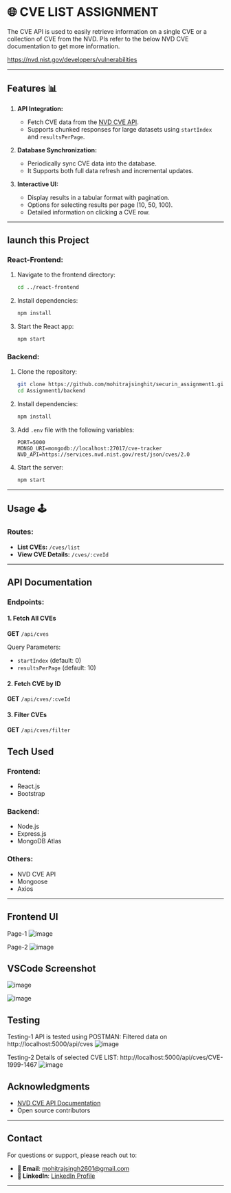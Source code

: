 # 🌐 CVE LIST ASSIGNMENT

The CVE API is used to easily retrieve information on a single CVE or a collection of
 CVE from the NVD. Pls refer to the below NVD CVE documentation to get more
 information.

 https://nvd.nist.gov/developers/vulnerabilities


---

## Features 📊

1. **API Integration:**
   - Fetch CVE data from the [NVD CVE API](https://services.nvd.nist.gov/rest/json/cves/2.0).
   - Supports chunked responses for large datasets using `startIndex` and `resultsPerPage`.

2. **Database Synchronization:**
   - Periodically sync CVE data into the database.
   - It Supports both full data refresh and incremental updates.

3. **Interactive UI:**
   - Display results in a tabular format with pagination.
   - Options for selecting results per page (10, 50, 100).
   - Detailed information on clicking a CVE row.
---

## launch this Project

### React-Frontend:
1. Navigate to the frontend directory:
   ```bash
   cd ../react-frontend
   ```
2. Install dependencies:
   ```bash
   npm install
   ```
3. Start the React app:
   ```bash
   npm start
   ```

### Backend:
1. Clone the repository:
   ```bash
   git clone https://github.com/mohitrajsinghit/securin_assignment1.git
   cd Assignment1/backend
   ```
2. Install dependencies:
   ```bash
   npm install
   ```
3. Add `.env` file with the following variables:
   ```env
   PORT=5000
   MONGO_URI=mongodb://localhost:27017/cve-tracker
   NVD_API=https://services.nvd.nist.gov/rest/json/cves/2.0
   ```
4. Start the server:
   ```bash
   npm start
   ```

---

## Usage 🕹

### Routes:
- **List CVEs:** `/cves/list`
- **View CVE Details:** `/cves/:cveId`

---

## API Documentation 

### Endpoints:

#### 1. Fetch All CVEs
**GET** `/api/cves`

Query Parameters:
- `startIndex` (default: 0)
- `resultsPerPage` (default: 10)

#### 2. Fetch CVE by ID
**GET** `/api/cves/:cveId`

#### 3. Filter CVEs
**GET** `/api/cves/filter`


## Tech Used 

### Frontend:
- React.js
- Bootstrap

### Backend:
- Node.js
- Express.js
- MongoDB Atlas

### Others:
- NVD CVE API
- Mongoose
- Axios
---

## Frontend UI 
Page-1
![image](https://github.com/mohitrajsinghit/securin_assignment1/blob/29b7d099aa8ed48866fbf9685ea549433e4d39d5/images/page1.png)

Page-2
![image](https://github.com/mohitrajsinghit/securin_assignment1/blob/29b7d099aa8ed48866fbf9685ea549433e4d39d5/images/page2.png)


## VSCode Screenshot 

![image](https://github.com/mohitrajsinghit/securin_assignment1/blob/29b7d099aa8ed48866fbf9685ea549433e4d39d5/images/f1.png)

![image](https://github.com/mohitrajsinghit/securin_assignment1/blob/29b7d099aa8ed48866fbf9685ea549433e4d39d5/images/f2.png)

## Testing
Testing-1 API is tested using POSTMAN: 
Filtered data on http://localhost:5000/api/cves
![image](https://github.com/mohitrajsinghit/securin_assignment1/blob/1ae945e30e70ffa3fc3006abb7b7aa0747a895d8/images/test1.png)

Testing-2 Details of selected CVE LIST:
http://localhost:5000/api/cves/CVE-1999-1467
![image](https://github.com/mohitrajsinghit/securin_assignment1/blob/1ae945e30e70ffa3fc3006abb7b7aa0747a895d8/images/test2.png)



## Acknowledgments

- [NVD CVE API Documentation](https://nvd.nist.gov/developers/vulnerabilities)
- Open source contributors

---

## Contact
For questions or support, please reach out to:
- **📧 Email**: [mohitrajsingh2601@gmail.com](mohitrajsingh2601@gmail.com)
- **🔗 LinkedIn**: [LinkedIn Profile](https://www.linkedin.com/in/workwithmohiit/)

---

